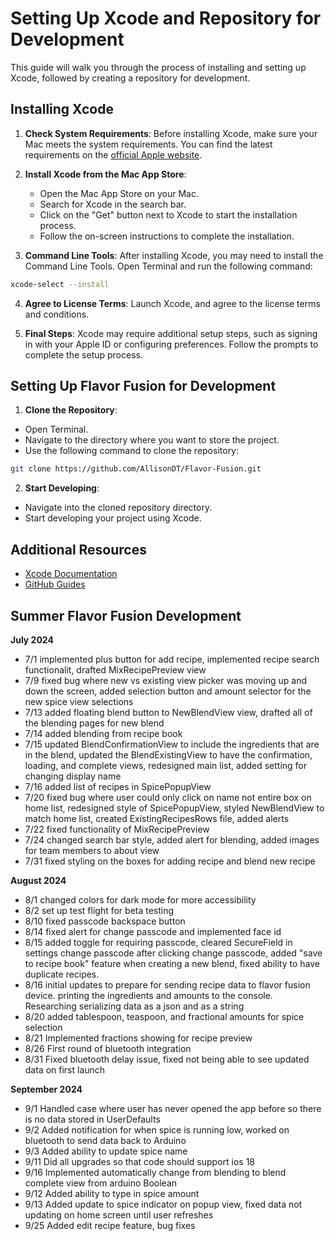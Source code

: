 # Setting Up Xcode and Repository for Development

This guide will walk you through the process of installing and setting up Xcode, followed by creating a repository for development.

## Installing Xcode

1. **Check System Requirements**: Before installing Xcode, make sure your Mac meets the system requirements. You can find the latest requirements on the [official Apple website](https://developer.apple.com/xcode/).

2. **Install Xcode from the Mac App Store**:
   - Open the Mac App Store on your Mac.
   - Search for Xcode in the search bar.
   - Click on the "Get" button next to Xcode to start the installation process.
   - Follow the on-screen instructions to complete the installation.

3. **Command Line Tools**: After installing Xcode, you may need to install the Command Line Tools. Open Terminal and run the following command:

```bash
xcode-select --install
```

4. **Agree to License Terms**: Launch Xcode, and agree to the license terms and conditions.

5. **Final Steps**: Xcode may require additional setup steps, such as signing in with your Apple ID or configuring preferences. Follow the prompts to complete the setup process.

## Setting Up Flavor Fusion for Development

1. **Clone the Repository**:
- Open Terminal.
- Navigate to the directory where you want to store the project.
- Use the following command to clone the repository:

```bash
git clone https://github.com/AllisonDT/Flavor-Fusion.git
```

2. **Start Developing**:
- Navigate into the cloned repository directory.
- Start developing your project using Xcode.

## Additional Resources

- [Xcode Documentation](https://developer.apple.com/documentation/xcode)
- [GitHub Guides](https://guides.github.com/)

## Summer Flavor Fusion Development
**July 2024**
- 7/1 implemented plus button for add recipe, implemented recipe search functionalit, drafted MixRecipePreview view
- 7/9 fixed bug where new vs existing view picker was moving up and down the screen, added selection button and amount selector for the new spice view selections
- 7/13 added floating blend button to NewBlendView view, drafted all of the blending pages for new blend
- 7/14 added blending from recipe book
- 7/15 updated BlendConfirmationView to include the ingredients that are in the blend, updated the BlendExistingView to have the confirmation, loading, and complete views, redesigned main list, added setting for changing display name
- 7/16 added list of recipes in SpicePopupView
- 7/20 fixed bug where user could only click on name not entire box on home list, redesigned style of SpicePopupView, styled NewBlendView to match home list, created ExistingRecipesRows file, added alerts
- 7/22 fixed functionality of MixRecipePreview
- 7/24 changed search bar style, added alert for blending, added images for team members to about view
- 7/31 fixed styling on the boxes for adding recipe and blend new recipe

**August 2024**
- 8/1 changed colors for dark mode for more accessibility
- 8/2 set up test flight for beta testing
- 8/10 fixed passcode backspace button
- 8/14 fixed alert for change passcode and implemented face id
- 8/15 added toggle for requiring passcode, cleared SecureField in settings change passcode after clicking change passcode, added "save to recipe book" feature when creating a new blend, fixed ability to have duplicate recipes.
- 8/16 initial updates to prepare for sending recipe data to flavor fusion device. printing the ingredients and amounts to the console. Researching serializing data as a json and as a string
- 8/20 added tablespoon, teaspoon, and fractional amounts for spice selection
- 8/21 Implemented fractions showing for recipe preview
- 8/26 First round of bluetooth integration
- 8/31 Fixed bluetooth delay issue, fixed not being able to see updated data on first launch


**September 2024**
- 9/1 Handled case where user has never opened the app before so there is no data stored in UserDefaults
- 9/2 Added notification for when spice is running low, worked on bluetooth to send data back to Arduino
- 9/3 Added ability to update spice name
- 9/11 Did all upgrades so that code should support ios 18
- 9/16 Implemented automatically change from blending to blend complete view from arduino Boolean
- 9/12 Added ability to type in spice amount
- 9/13 Added update to spice indicator on popup view, fixed data not updating on home screen until user refreshes
- 9/25 Added edit recipe feature, bug fixes
